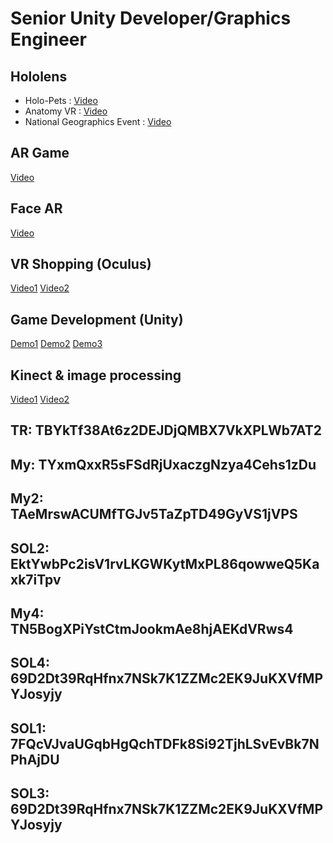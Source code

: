 # Senior Unity Developer/Graphics Engineer
## Hololens
  - Holo-Pets : [Video](https://1drv.ms/v/s!AnHJKmzh8gYHg3plnwcML6oABtId)
  - Anatomy VR : [Video](https://1drv.ms/v/s!AnHJKmzh8gYHhjPKbDmRs-37STBh)
  - National Geographics Event : [Video](https://1drv.ms/v/s!AnHJKmzh8gYHg3W5_T4zfoknyXj3)
## AR Game
  [Video](https://1drv.ms/v/s!AnHJKmzh8gYHg1BddMoA4d37IpZq)
## Face AR
  [Video](https://1drv.ms/v/s!AnHJKmzh8gYHg0S7-j7-DwZN0vx3)
## VR Shopping (Oculus)
  [Video1](https://1drv.ms/v/s!AnHJKmzh8gYHhl1A1wX3e8aMQ9B6)
	[Video2](https://1drv.ms/v/s!AnHJKmzh8gYHhimDwurIOyhhmuZR)
## Game Development (Unity)
  [Demo1](https://1drv.ms/v/s!AnHJKmzh8gYHhmeJNPR8-o7CWMNy)
	[Demo2](https://1drv.ms/v/s!AnHJKmzh8gYHg0gJR-pVxy8XamoK)
	[Demo3](https://1drv.ms/i/s!AnHJKmzh8gYHg09N62DlXk9VqEW7)
## Kinect & image processing
[Video1](https://1drv.ms/v/s!AnHJKmzh8gYHhmVXTcw9xCwQJJJd)
[Video2](https://1drv.ms/v/s!AnHJKmzh8gYHhXmotVc2dxOy41_l)

## TR: TBYkTf38At6z2DEJDjQMBX7VkXPLWb7AT2

## My: TYxmQxxR5sFSdRjUxaczgNzya4Cehs1zDu

## My2: TAeMrswACUMfTGJv5TaZpTD49GyVS1jVPS

## SOL2: EktYwbPc2isV1rvLKGWKytMxPL86qowweQ5Kaxk7iTpv

## My4: TN5BogXPiYstCtmJookmAe8hjAEKdVRws4

## SOL4: 69D2Dt39RqHfnx7NSk7K1ZZMc2EK9JuKXVfMPYJosyjy

## SOL1: 7FQcVJvaUGqbHgQchTDFk8Si92TjhLSvEvBk7NPhAjDU

## SOL3: 69D2Dt39RqHfnx7NSk7K1ZZMc2EK9JuKXVfMPYJosyjy
